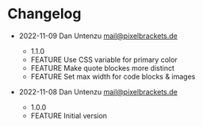 # Changelog

* 2022-11-09 Dan Untenzu <mail@pixelbrackets.de>

  * 1.1.0
  * FEATURE Use CSS variable for primary color
  * FEATURE Make quote blockes more distinct
  * FEATURE Set max width for code blocks & images

* 2022-11-08 Dan Untenzu <mail@pixelbrackets.de>

  * 1.0.0
  * FEATURE Initial version
